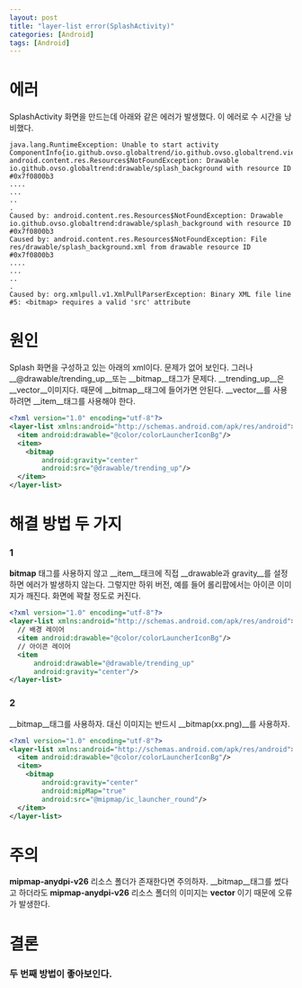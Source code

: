 ```yaml
---
layout: post
title: "layer-list error(SplashActivity)"
categories: [Android]
tags: [Android]
---
```


# 에러

SplashActivity 화면을 만드는데 아래와 같은 에러가 발생했다. 이 에러로 수 시간을 낭비했다.

```
java.lang.RuntimeException: Unable to start activity ComponentInfo{io.github.ovso.globaltrend/io.github.ovso.globaltrend.view.ui.splash.SplashActivity}: android.content.res.Resources$NotFoundException: Drawable io.github.ovso.globaltrend:drawable/splash_background with resource ID #0x7f0800b3
....
...
..
.
Caused by: android.content.res.Resources$NotFoundException: Drawable io.github.ovso.globaltrend:drawable/splash_background with resource ID #0x7f0800b3
Caused by: android.content.res.Resources$NotFoundException: File res/drawable/splash_background.xml from drawable resource ID #0x7f0800b3
....
...
..
.
Caused by: org.xmlpull.v1.XmlPullParserException: Binary XML file line #5: <bitmap> requires a valid 'src' attribute
```

# 원인

Splash 화면을 구성하고 있는 아래의 xml이다. 문제가 없어 보인다. 그러나 __@drawable/trending_up__또는 __bitmap__태그가 문제다. __trending_up__은 __vector__이미지다. 때문에 __bitmap__태그에 들어가면 안된다. __vector__를 사용하려면 __item__태그를 사용해야 한다.

```xml
<?xml version="1.0" encoding="utf-8"?>
<layer-list xmlns:android="http://schemas.android.com/apk/res/android">
  <item android:drawable="@color/colorLauncherIconBg"/>
  <item>
    <bitmap
        android:gravity="center"
        android:src="@drawable/trending_up"/>
  </item>
</layer-list>
```



# 해결 방법 두 가지

### 1

__bitmap__ 태그를 사용하지 않고 __item__태크에 직접 __drawable과 gravity__를 설정하면 에러가 발생하지 않는다. 그렇지만 하위 버전, 예를 들어 롤리팝에서는 아이콘 이미지가 깨진다. 화면에 꽉찰 정도로 커진다.

```xml
<?xml version="1.0" encoding="utf-8"?>
<layer-list xmlns:android="http://schemas.android.com/apk/res/android">
  // 배경 레이어
  <item android:drawable="@color/colorLauncherIconBg"/>
  // 아이콘 레이어
  <item
      android:drawable="@drawable/trending_up"
      android:gravity="center"/>
</layer-list>
```

### 2

__bitmap__태그를 사용하자. 대신 이미지는 반드시 __bitmap(xx.png)__를 사용하자.

```xml
<?xml version="1.0" encoding="utf-8"?>
<layer-list xmlns:android="http://schemas.android.com/apk/res/android">
  <item android:drawable="@color/colorLauncherIconBg"/>
  <item>
    <bitmap
        android:gravity="center"
        android:mipMap="true"
        android:src="@mipmap/ic_launcher_round"/>
  </item>
</layer-list>
```

# 주의

__mipmap-anydpi-v26__ 리소스 폴더가 존재한다면 주의하자. __bitmap__태그를 썼다고 하더라도 __mipmap-anydpi-v26__ 리소스 폴더의 이미지는 __vector__ 이기 때문에 오류가 발생한다.

# 결론

### 두 번째 방법이 좋아보인다.